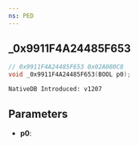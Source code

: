```yaml
---
ns: PED
---
```

## _0x9911F4A24485F653

```c
// 0x9911F4A24485F653 0x02A080C8
void _0x9911F4A24485F653(BOOL p0);
```

```
NativeDB Introduced: v1207
```

## Parameters
* **p0**:

